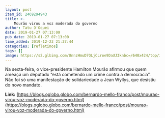 ```yaml
---
layout: post
item_id: 2469294943
title: >-
    Mourão virou a voz moderada do governo
author: Tatu D'Oquei
date: 2019-01-27 07:13:00
pub_date: 2019-01-27 07:13:00
time_added: 2019-12-23 21:37:44
categories: [refletimos]
tags: []
image: https://s2.glbimg.com/UnnzHmuD7QLjCLroe9DaUJ3knbc=/640x424/top/i.glbimg.com/og/ig/infoglobo1/f/original/2019/01/23/80541113_bsb_-_brasilia_-_brasil_-_07-01-2019_-_pa_-_presidente_jair_bolsonaro_participa_da_cerimon.jpg
---
```


Na sexta-feira, o vice-presidente Hamilton Mourão afirmou que quem ameaça um deputado “está cometendo um crime contra a democracia”. Não foi só uma manifestação de solidariedade a Jean Wyllys, que desistiu do novo mandato.

**Link:** [https://blogs.oglobo.globo.com/bernardo-mello-franco/post/mourao-virou-voz-moderada-do-governo.html](https://blogs.oglobo.globo.com/bernardo-mello-franco/post/mourao-virou-voz-moderada-do-governo.html)

